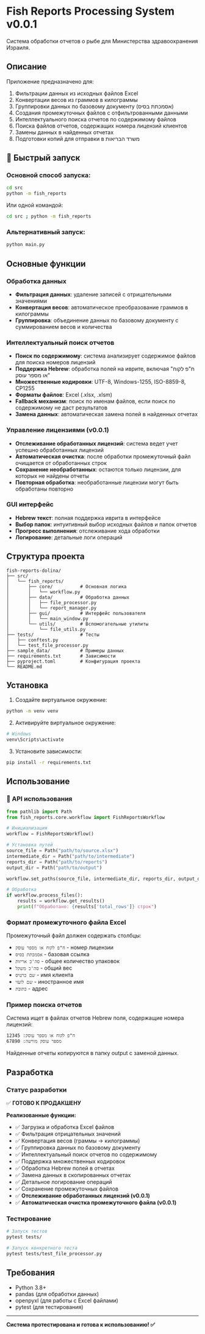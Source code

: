 # Fish Reports Processing System v0.0.1
Система обработки отчетов о рыбе для Министерства здравоохранения Израиля.

## Описание
Приложение предназначено для:
1. Фильтрации данных из исходных файлов Excel
2. Конвертации весов из граммов в килограммы
3. Группировки данных по базовому документу (אסמכתת בסיס)
4. Создания промежуточных файлов с отфильтрованными данными
5. Интеллектуального поиска отчетов по содержимому файлов
6. Поиска файлов отчетов, содержащих номера лицензий клиентов
7. Замены данных в найденных отчетах
8. Подготовки копий для отправки в משרד הבריאות

## 🚀 Быстрый запуск

### Основной способ запуска:
```bash
cd src
python -m fish_reports
```

Или одной командой:
```bash
cd src ; python -m fish_reports
```

### Альтернативный запуск:
```bash
python main.py
```

## Основные функции

### Обработка данных
- **Фильтрация данных**: удаление записей с отрицательными значениями
- **Конвертация весов**: автоматическое преобразование граммов в килограммы
- **Группировка**: объединение данных по базовому документу с суммированием весов и количества

### Интеллектуальный поиск отчетов
- **Поиск по содержимому**: система анализирует содержимое файлов для поиска номеров лицензий
- **Поддержка Hebrew**: обработка полей на иврите, включая "ח"פ לקוח או מספר עוסק"
- **Множественные кодировки**: UTF-8, Windows-1255, ISO-8859-8, CP1255
- **Форматы файлов**: Excel (.xlsx, .xlsm)
- **Fallback механизм**: поиск по именам файлов, если поиск по содержимому не даст результатов
- **Замена данных**: автоматическая замена полей в найденных отчетах

### Управление лицензиями (v0.0.1)
- **Отслеживание обработанных лицензий**: система ведет учет успешно обработанных лицензий
- **Автоматическая очистка**: после обработки промежуточный файл очищается от обработанных строк
- **Сохранение необработанных**: остаются только лицензии, для которых не найдены отчеты
- **Повторная обработка**: необработанные лицензии могут быть обработаны повторно

### GUI интерфейс
- **Hebrew текст**: полная поддержка иврита в интерфейсе
- **Выбор папок**: интуитивный выбор исходных файлов и папок отчетов
- **Прогресс выполнения**: отслеживание хода обработки
- **Логирование**: детальные логи операций

## Структура проекта
```
fish-reports-dolina/
├── src/
│   └── fish_reports/
│       ├── core/          # Основная логика
│       │   └── workflow.py
│       ├── data/          # Обработка данных
│       │   ├── file_processor.py
│       │   └── report_manager.py
│       ├── gui/           # Интерфейс пользователя
│       │   └── main_window.py
│       └── utils/         # Вспомогательные утилиты
│           └── file_utils.py
├── tests/                 # Тесты
│   ├── conftest.py
│   └── test_file_processor.py
├── sample_data/           # Примеры данных
├── requirements.txt       # Зависимости
├── pyproject.toml         # Конфигурация проекта
└── README.md
```

## Установка
1. Создайте виртуальное окружение:
```bash
python -m venv venv
```

2. Активируйте виртуальное окружение:
```bash
# Windows
venv\Scripts\activate
```

3. Установите зависимости:
```bash
pip install -r requirements.txt
```

## Использование

### 🔧 API использования
```python
from pathlib import Path
from fish_reports.core.workflow import FishReportsWorkflow

# Инициализация
workflow = FishReportsWorkflow()

# Установка путей
source_file = Path("path/to/source.xlsx")
intermediate_dir = Path("path/to/intermediate")
reports_dir = Path("path/to/reports")
output_dir = Path("path/to/output")

workflow.set_paths(source_file, intermediate_dir, reports_dir, output_dir)

# Обработка
if workflow.process_files():
    results = workflow.get_results()
    print(f"Обработано: {results['total_rows']} строк")
```

### Формат промежуточного файла Excel
Промежуточный файл должен содержать столбцы:
- `ח"פ לקוח או מספר עוסק` - номер лицензии
- `אסמכתת בסיס` - базовая ссылка
- `סה'כ אריזות` - общее количество упаковок
- `סה'כ משקל` - общий вес
- `שם כרטיס` - имя клиента
- `שם לועזי` - иностранное имя
- `כתובת` - адрес

### Пример поиска отчетов
Система ищет в файлах отчетов Hebrew поля, содержащие номера лицензий:
```
ח"פ לקוח או מספר עוסק: 12345
מספר עוסק מורשה: 67890
```

Найденные отчеты копируются в папку output с заменой данных.

## Разработка

### Статус разработки
✅ **ГОТОВО К ПРОДАКШЕНУ**

**Реализованные функции:**
- ✅ Загрузка и обработка Excel файлов
- ✅ Фильтрация отрицательных значений
- ✅ Конвертация весов (граммы → килограммы)
- ✅ Группировка данных по базовому документу
- ✅ Интеллектуальный поиск отчетов по содержимому
- ✅ Поддержка множественных кодировок
- ✅ Обработка Hebrew полей в отчетах
- ✅ Замена данных в скопированных отчетах
- ✅ Детальное логирование операций
- ✅ Сохранение промежуточных файлов
- ✅ **Отслеживание обработанных лицензий (v0.0.1)**
- ✅ **Автоматическая очистка промежуточного файла (v0.0.1)**

### Тестирование
```bash
# Запуск тестов
pytest tests/

# Запуск конкретного теста
pytest tests/test_file_processor.py
```

## Требования
- Python 3.8+
- pandas (для обработки данных)
- openpyxl (для работы с Excel файлами)
- pytest (для тестирования)

---

**Система протестирована и готова к использованию! ✅**
